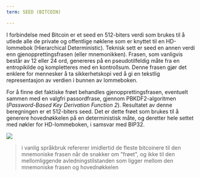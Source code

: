 ```yaml
---
term: SEED (BITCOIN)

---
```

I forbindelse med Bitcoin er et seed en 512-biters verdi som brukes til å utlede alle de private og offentlige nøklene som er knyttet til en HD-lommebok (Hierarchical Deterministic). Teknisk sett er seed en annen verdi enn gjenopprettingsfrasen (eller mnemonikken). Frasen, som vanligvis består av 12 eller 24 ord, genereres på en pseudotilfeldig måte fra en entropikilde og kompletteres med en kontrollsum. Denne frasen gjør det enklere for mennesker å ta sikkerhetskopi ved å gi en tekstlig representasjon av verdien i bunnen av lommeboken.

For å finne det faktiske frøet behandles gjenopprettingsfrasen, eventuelt sammen med en valgfri passordfrase, gjennom PBKDF2-algoritmen (*Password-Based Key Derivation Function 2*). Resultatet av denne beregningen er et 512-biters seed. Det er dette frøet som brukes til å generere hovednøkkelen på en deterministisk måte, og deretter hele settet med nøkler for HD-lommeboken, i samsvar med BIP32.

![](../../dictionnaire/assets/31.webp)

> i vanlig språkbruk refererer imidlertid de fleste bitcoinere til den mnemoniske frasen når de snakker om "frøet", og ikke til den mellomliggende avledningstilstanden som ligger mellom den mnemoniske frasen og hovednøkkelen